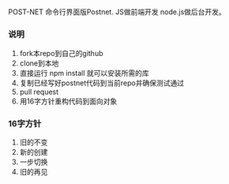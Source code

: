 ##
POST-NET
命令行界面版Postnet.
JS做前端开发
node.js做后台开发。
### 说明

1. fork本repo到自己的github
2. clone到本地
3. 直接运行 npm install 就可以安装所需的库
4. 复制已经写好postnet代码到当前repo并确保测试通过
5. pull request
6. 用16字方针重构代码到面向对象

### 16字方针
1. 旧的不变
2. 新的创建
3. 一步切换
4. 旧的再见
